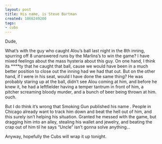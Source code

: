 ```yaml
---
layout: post
title: His name, is Steve Bartman
created: 1066249200
tags:
- cubs
---
```

Dude,

What’s with the guy who caught Alou’s ball last night in the 8th inning, spurring off 8 unanswered runs by the Marlins’s to win the game? I have mixed feelings about the mass hysteria about this guy. On one hand, I think its ****ty that he caught that ball, cause we would have been in a much better position to close out the inning had we had that out. But on the other hand, if I were in his seat, would I have done the same thing? He was probably staring up at the ball, didn’t see Alou coming at him, and before he knew it, he had a leftfielder having a temper tantrum in front of him, a pitcher screaming bloody murder, and a bunch of beer being thrown at him. ouch.

But I do think it’s wrong that Smoking Gun published his name . People in Chicago already want to track him down and beat the hell out of him, and this surely isn’t helping his situation. Granted he messed with the game, but dragging him into an alley, stealing his wallet and jewelry, and beating the crap out of him til he says “Uncle” isn’t gonna solve anything…

Anyway, hopefully the Cubs will wrap it up tonight.
